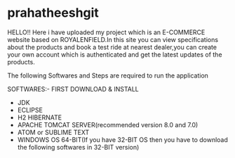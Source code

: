 # prahatheeshgit

HELLO!! 
Here i have uploaded my project which is an E-COMMERCE website based on ROYALENFIELD.In this site you can view specifications about the products and book a test ride at nearest dealer,you can create your own account which is authenticated and get the latest updates of the products.

The following Softwares and Steps are required to run the application

SOFTWARES:-
  FIRST DOWNLOAD & INSTALL
* JDK
* ECLIPSE
* H2 HIBERNATE
* APACHE TOMCAT SERVER(recommended version 8.0 and 7.0)
* ATOM or SUBLIME TEXT
* WINDOWS OS 64-BIT(If you have 32-BIT OS then you have to download the following softwares in 32-BIT version)
